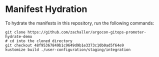 # Manifest Hydration

To hydrate the manifests in this repository, run the following commands:

```shell
git clone https://github.com/zachaller/argocon-gitops-promoter-hydrate-demo
# cd into the cloned directory
git checkout 48f95367849b1c9649d9b1e3373c10b0ad5f64e9
kustomize build ./user-configuration/staging/integration
```
